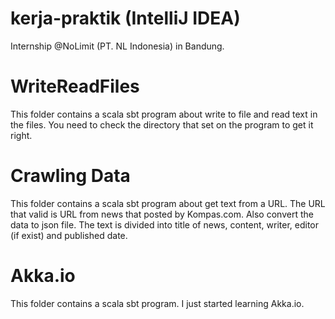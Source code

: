 # kerja-praktik (IntelliJ IDEA)
Internship @NoLimit (PT. NL Indonesia) in Bandung.


# WriteReadFiles 
This folder contains a scala sbt program about write to file and read text in the files. You need to check the directory that set on the program to get it right.

# Crawling Data
This folder contains a scala sbt program about get text from a URL. The URL that valid is URL from news that posted by Kompas.com. Also convert the data to json file. The text is divided into title of news, content, writer, editor (if exist) and published date.

# Akka.io
This folder contains a scala sbt program. I just started learning Akka.io.
